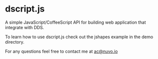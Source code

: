 dscript.js
==========

A simple JavaScript/CoffeeScript API for building web application that
integrate with DDS.

To learn how to use dscript.js check out the jshapes example in the
demo directory.

For any questions feel free to contact me at ac@nuvo.io


